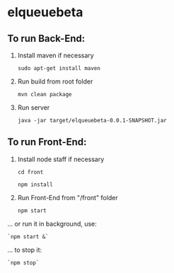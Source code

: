 # elqueuebeta

## To run Back-End:

1. Install maven if necessary 

    `sudo apt-get install maven`

2. Run build from root folder 
  
    `mvn clean package`

3. Run server 
  
    `java -jar target/elqueuebeta-0.0.1-SNAPSHOT.jar`

## To run Front-End:

1. Install node staff if necessary 
  
    `cd front`
    
    `npm install`
  
2. Run Front-End from "/front" folder 
  
    `npm start`

  ... or run it in background, use:

    `npm start &`

  ... to stop it:

    `npm stop`
